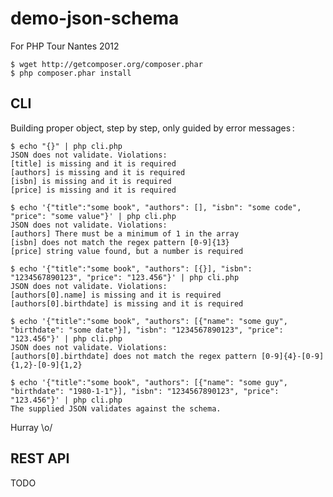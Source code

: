 demo-json-schema
================

For PHP Tour Nantes 2012

```
$ wget http://getcomposer.org/composer.phar
$ php composer.phar install
```

CLI
---

Building proper object, step by step, only guided by error messages :

```
$ echo "{}" | php cli.php
JSON does not validate. Violations:
[title] is missing and it is required
[authors] is missing and it is required
[isbn] is missing and it is required
[price] is missing and it is required
```

```
$ echo '{"title":"some book", "authors": [], "isbn": "some code", "price": "some value"}' | php cli.php
JSON does not validate. Violations:
[authors] There must be a minimum of 1 in the array
[isbn] does not match the regex pattern [0-9]{13}
[price] string value found, but a number is required
```

```
$ echo '{"title":"some book", "authors": [{}], "isbn": "1234567890123", "price": "123.456"}' | php cli.php
JSON does not validate. Violations:
[authors[0].name] is missing and it is required
[authors[0].birthdate] is missing and it is required
```

```
$ echo '{"title":"some book", "authors": [{"name": "some guy", "birthdate": "some date"}], "isbn": "1234567890123", "price": "123.456"}' | php cli.php
JSON does not validate. Violations:
[authors[0].birthdate] does not match the regex pattern [0-9]{4}-[0-9]{1,2}-[0-9]{1,2}
```

```
$ echo '{"title":"some book", "authors": [{"name": "some guy", "birthdate": "1980-1-1"}], "isbn": "1234567890123", "price": "123.456"}' | php cli.php
The supplied JSON validates against the schema.
```

Hurray \o/

REST API
--------

TODO
